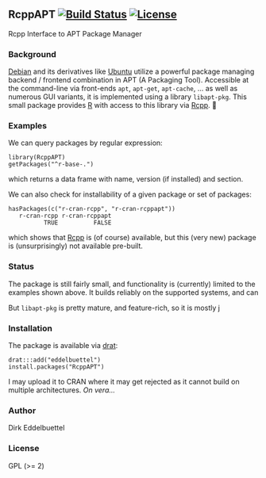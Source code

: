 ## RcppAPT [![Build Status](https://travis-ci.org/eddelbuettel/rcppapt.png)](https://travis-ci.org/eddelbuettel/rcppapt) [![License](http://img.shields.io/badge/license-GPL%20%28%3E=%202%29-brightgreen.svg?style=flat)](http://www.gnu.org/licenses/gpl-2.0.html)

Rcpp Interface to APT Package Manager

### Background

[Debian](http://www.debian.org) and its derivatives like [Ubuntu]() utilize a
powerful package managing backend / frontend combination in APT (A Packaging
Tool).  Accessible at the command-line via front-ends `apt`, `apt-get`,
`apt-cache`, ... as well as numerous GUI variants, it is implemented using a
library `libapt-pkg`.  This small package provides
[R](http://www.r-project.org) with access to this library via
[Rcpp](http://dirk.eddelbuettel.com/code/rcpp.html). 

### Examples

We can query packages by regular expression:

```{.r}
library(RcppAPT)
getPackages("^r-base-.")
``` 

which returns a data frame with name, version (if installed) and section.

We can also check for installability of a given package or set of packages:

```{.r}
hasPackages(c("r-cran-rcpp", "r-cran-rcppapt"))
   r-cran-rcpp r-cran-rcppapt 
          TRUE          FALSE 
```

which shows that [Rcpp](http://dirk.eddelbuettel.com/code/rcpp.html) is (of
course) available, but this (very new) package is (unsurprisingly) not
available pre-built.

### Status

The package is still fairly small, and functionality is (currently) limited
to the examples shown above.  It builds reliably on the supported systems,
and can 

But `libapt-pkg` is pretty mature, and feature-rich, so it is mostly j

### Installation

The package is available via [drat](http://dirk.eddelbuettel.com/code/drat.html):
```{.r}
drat:::add("eddelbuettel")
install.packages("RcppAPT")
```

I may upload it to CRAN where it may get rejected as it cannot build on
multiple architectures. _On vera..._

### Author

Dirk Eddelbuettel 

### License

GPL (>= 2)


